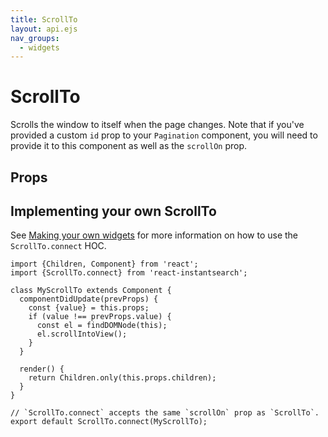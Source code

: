 ```yaml
---
title: ScrollTo
layout: api.ejs
nav_groups:
  - widgets
---
```


# ScrollTo

Scrolls the window to itself when the page changes. Note that if you've provided a custom `id` prop to your `Pagination` component, you will need to provide it to this component as well as the `scrollOn` prop.

## Props

<!-- props default ./index -->

## Implementing your own ScrollTo

See [Making your own widgets](../Customization.md) for more information on how to use the `ScrollTo.connect` HOC.

```
import {Children, Component} from 'react';
import {ScrollTo.connect} from 'react-instantsearch';

class MyScrollTo extends Component {
  componentDidUpdate(prevProps) {
    const {value} = this.props;
    if (value !== prevProps.value) {
      const el = findDOMNode(this);
      el.scrollIntoView();
    }
  }

  render() {
    return Children.only(this.props.children);
  }
}

// `ScrollTo.connect` accepts the same `scrollOn` prop as `ScrollTo`.
export default ScrollTo.connect(MyScrollTo);
```
